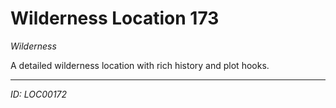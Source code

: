 # Wilderness Location 173

*Wilderness*

A detailed wilderness location with rich history and plot hooks.

---
*ID: LOC00172*